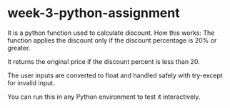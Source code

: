 # week-3-python-assignment
It is a python function used to calculate discount.
How this works:
The function applies the discount only if the discount percentage is 20% or greater.

It returns the original price if the discount percent is less than 20.

The user inputs are converted to float and handled safely with try-except for invalid input.

You can run this in any Python environment to test it interactively.
